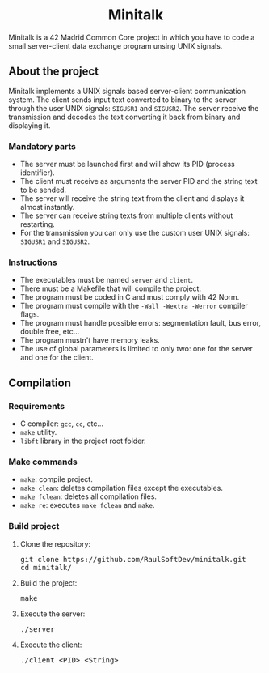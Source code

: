 <div align="center">
  <h1 align="center">Minitalk</h1>
</div>

<p direction="auto">
  Minitalk is a 42 Madrid Common Core project in which you have to code a small server-client data exchange program unsing UNIX signals.
</p>

## About the project
<p direction="auto">
  Minitalk implements a UNIX signals based server-client communication system. The client sends input text converted to binary to the server through the user UNIX signals: <code>SIGUSR1</code> and <code>SIGUSR2</code>.
  The server receive the transmission and decodes the text converting it back from binary and displaying it.
</p>
<h3>Mandatory parts</h3>
<ul>
  <li>The server must be launched first and will show its PID (process identifier).</li>
  <li>The client must receive as arguments the server PID and the string text to be sended.</li>
  <li>The server will receive the string text from the client and displays it almost instantly.</li>
  <li>The server can receive string texts from multiple clients without restarting.</li>
  <li>For the transmission you can only use the custom user UNIX signals: <code>SIGUSR1</code> and <code>SIGUSR2</code>.</li>
</ul>
<h3>Instructions</h3>
<ul>
  <li>The executables must be named <code>server</code> and <code>client</code>.</li>
  <li>There must be a Makefile that will compile the project.</li>
  <li>The program must be coded in C and must comply with 42 Norm.</li>
  <li>The program must compile with the <code>-Wall -Wextra -Werror</code> compiler flags.</li>
  <li>The program must handle possible errors: segmentation fault, bus error, double free, etc...</li>
  <li>The program mustn't have memory leaks.</li>
  <li>The use of global parameters is limited to only two: one for the server and one for the client.</li>
</ul>

## Compilation
<h3>Requirements</h3>
<ul>
  <li>C compiler: <code>gcc</code>, <code>cc</code>, etc...</li>
  <li><code>make</code> utility.</li>
  <li><code>libft</code> library in the project root folder.</li>
</ul>

<h3>Make commands</h3>
<ul>
  <li><code>make</code>: compile project.</li>
  <li><code>make clean</code>: deletes compilation files except the executables.</li>
  <li><code>make fclean</code>: deletes all compilation files.</li>
  <li><code>make re</code>: executes <code>make fclean</code> and <code>make</code>.</li>
</ul>

<h3>Build project</h3>
<ol>
<li>
<p dir="auto">Clone the repository:</p>
<div class="highlight highlight-source-shell notranslate position-relative overflow-auto" dir="auto"><pre><samp>git clone https://github.com/RaulSoftDev/minitalk.git
<span class="pl-c1">cd</span> minitalk/</samp></pre>
</div>
</li>
<li>
<p dir="auto">Build the project:</p>
<div class="highlight highlight-source-shell notranslate position-relative overflow-auto" dir="auto"><pre><samp>make</samp></pre>
</div>
</li>
<li>
<p dir="auto">Execute the server:</p>
<div class="highlight highlight-source-shell notranslate position-relative overflow-auto" dir="auto"><pre><samp>./server</samp></pre>
</div>
</li>
<li>
<p dir="auto">Execute the client:</p>
<div class="highlight highlight-source-shell notranslate position-relative overflow-auto" dir="auto"><pre><samp>./client &ltPID&gt &ltString&gt</samp></pre>
</div>
</li>
</ol>

